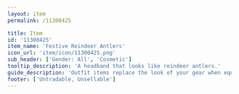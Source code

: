 ```yaml
---
layout: item
permalink: /11300425

title: Item
id: '11300425'
item_name: 'Festive Reindeer Antlers'
icon_url: 'item/icon/11300425.png'
sub_header: ['Gender: All', 'Cosmetic']
tooltip_description: 'A headband that looks like reindeer antlers.'
guide_description: 'Outfit items replace the look of your gear when equipped.'
footer: ['Untradable, Unsellable']
---
```

